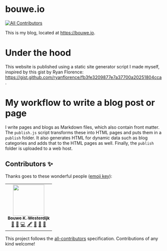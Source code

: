 # bouwe.io
<!-- ALL-CONTRIBUTORS-BADGE:START - Do not remove or modify this section -->
[![All Contributors](https://img.shields.io/badge/all_contributors-1-orange.svg?style=flat-square)](#contributors-)
<!-- ALL-CONTRIBUTORS-BADGE:END -->

This is my blog, located at https://bouwe.io.

# Under the hood

This website is published using a static site generator script I made myself, inspired by this gist by Ryan Florence: https://gist.github.com/ryanflorence/fb3fe3209877e7a37700a20251804cca.

# My workflow to write a blog post or page

I write pages and blogs as Markdown files, which also contain front matter. The `publish.js` script
transforms these into HTML pages and puts them in a `publish` folder. It also generates HTML for dynamic
data such as blog categories and adds that to the HTML pages as well. Finally, the `publish` folder is
uploaded to a web host.

## Contributors ✨

Thanks goes to these wonderful people ([emoji key](https://allcontributors.org/docs/en/emoji-key)):

<!-- ALL-CONTRIBUTORS-LIST:START - Do not remove or modify this section -->
<!-- prettier-ignore-start -->
<!-- markdownlint-disable -->
<table>
  <tr>
    <td align="center"><a href="https://bouwe.io"><img src="https://avatars.githubusercontent.com/u/4126793?v=4?s=100" width="100px;" alt=""/><br /><sub><b>Bouwe K. Westerdijk</b></sub></a><br /><a href="https://github.com/bouwe77/bouwe77.github.io/issues?q=author%3Abouwe77" title="Bug reports">🐛</a> <a href="#blog-bouwe77" title="Blogposts">📝</a> <a href="https://github.com/bouwe77/bouwe77.github.io/commits?author=bouwe77" title="Code">💻</a> <a href="#content-bouwe77" title="Content">🖋</a> <a href="https://github.com/bouwe77/bouwe77.github.io/commits?author=bouwe77" title="Documentation">📖</a> <a href="#design-bouwe77" title="Design">🎨</a> <a href="#ideas-bouwe77" title="Ideas, Planning, & Feedback">🤔</a></td>
  </tr>
</table>

<!-- markdownlint-restore -->
<!-- prettier-ignore-end -->

<!-- ALL-CONTRIBUTORS-LIST:END -->

This project follows the [all-contributors](https://github.com/all-contributors/all-contributors) specification. Contributions of any kind welcome!